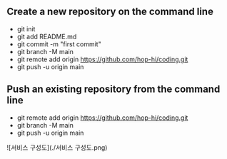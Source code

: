 Create a new repository on the command line
-------------
* git init
* git add README.md
* git commit -m "first commit"
* git branch -M main
* git remote add origin https://github.com/hop-hi/coding.git
* git push -u origin main

Push an existing repository from the command line
-------------
* git remote add origin https://github.com/hop-hi/coding.git
* git branch -M main
* git push -u origin main

![서비스 구성도](./서비스 구성도.png)

